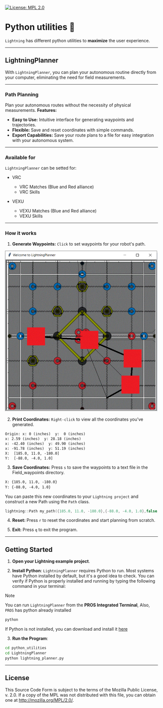[![License: MPL 2.0](https://img.shields.io/badge/License-MPL%202.0-brightgreen.svg)](https://opensource.org/licenses/MPL-2.0)

# Python utilities 🐍
``Lightning`` has different python utilities to **maximize** the user experience. 

---

## LightningPlanner

With ``LightningPlanner``, you can plan your autonomous routine directly from your computer, eliminating the need for field measurements.

---

### Path Planning 
Plan your autonomous routes without the necessity of physical measurements.
**Features:**

* **Easy to Use:** Intuitive interface for generating waypoints and trajectories.
* **Flexible:** Save and reset coordinates with simple commands.
* **Export Capabilities:** Save your route plans to a file for easy integration with your autonomous system.

--- 

### Available for 
``LightningPlanner`` can be setted for: 
* VRC
    * VRC Matches (Blue and Red alliance)
    * VRC Skills

* VEXU
    * VEXU Matches (Blue and Red alliance)
    * VEXU Skills

---

### How it works
1. **Generate Waypoints:** `Click` to set waypoints for your robot's path.

![Planner](LPlanner_teaser_field.png)

2. **Print Coordinates:** `Right-click` to view all the coordinates you’ve generated.
```console
Origin: x: 0 (inches)  y:  0 (inches)
x: 2.59 (inches)  y: 28.18 (inches)
x: -42.40 (inches)  y: 49.90 (inches)
x: -91.78 (inches)  y: 51.19 (inches)
X:  [185.0, 11.0, -180.0]
Y:  [-88.0, -4.0, 1.0]
```

3. **Save Coordinates:** Press `s` to save the waypoints to a text file in the Field_waypoints directory.
```txt
X: {185.0, 11.0, -180.0}
Y: {-88.0, -4.0, 1.0}
```
You can paste this new coordinates to your `Lightning project` and construct a new Path using the `Path` class. 

```cpp
lightning::Path my_path({185.0, 11.0, -180.0},{-88.0, -4.0, 1.0},false,3)
```

4. **Reset:** Press ``r`` to reset the coordinates and start planning from scratch.

5. **Exit:** Press ``q`` to exit the program.

---

## Getting Started
1. **Open your Lightning example project**.  

2. **Install Python**: ``LightningPlanner`` requires Python to run. Most systems have Python installed by default, but it's a good idea to check. You can verify if Python is properly installed and running by typing the following command in your terminal: 

> [!NOTE]
> You can run ``LightningPlanner`` from the **PROS Integrated Terminal**, Also, ``PROS`` has python already installed  

```sh
python
```
If Python is not installed, you can download and install it [here](https://www.python.org/)


3. **Run the Program**:
```sh
cd python_utilities
cd LightningPlanner
python lightning_planner.py
```


---
## License
This Source Code Form is subject to the terms of the Mozilla Public License, v. 2.0. If a copy of the MPL was not distributed with this file, you can obtain one at http://mozilla.org/MPL/2.0/.